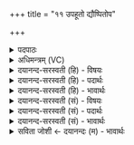 +++
title = "११ उपहूतो द्यौष्पितोप"

+++
<details><summary>पदपाठः</summary>

उप॑हूत॒ इत्युप॑ऽहूतः। द्यौः। पि॒ता। उप॑। माम्। द्यौः। पि॒ता। ह्व॒य॒ता॒म्। अ॒ग्निः। आग्नी॑ध्रात्। स्वाहा॑। दे॒वस्य॑। त्वा॒। स॒वि॒तुः। प्र॒स॒व इति॑ प्रऽस॒वे। अ॒श्विनोः॑। बा॒हुभ्या॒मिति॑ बा॒हुऽभ्या॑म्। पू॒ष्णः। हस्ता॑भ्याम्। प्रति॑। गृ॒ह्णा॒मि॒। अ॒ग्नेः। त्वा॒। आ॒स्ये᳖न। प्र। अ॒श्ना॒मि॒। ११।
</details>

<details><summary>अधिमन्त्रम् (VC)</summary>

- द्यावापृथिवी देवते
- परमेष्ठी प्रजापतिर्ऋषिः
- ब्राह्मी बृहती
- मध्यमः
</details>

<details><summary>दयानन्द-सरस्वती (हि) - विषयः</summary>

फिर भी अगले मन्त्र में उक्त अर्थ को दृढ़ किया है ॥
</details>

<details><summary>दयानन्द-सरस्वती (हि) - पदार्थः</summary>

पदार्थान्वयभाषाः -  मुझसे जो (द्यौः) प्रकाशमय (पिता) सर्वपालक ईश्वर (उपहूतः) प्रार्थना किया हुआ (माम्) सुख भोगनेवाले मुझ को (उपह्वयताम्) अच्छी प्रकार स्वीकार करे, इसी प्रकार जो (द्यौः) प्रकाशवान् (पिता) सब उत्तम क्रियाओं के पालने का हेतु सूर्य्यलोक मुझसे (उपहूतः) क्रियाओं में प्रयुक्त किया हुआ (माम्) सब सुख भोगनेवाले मुझको विद्या के लिये (उपह्वयताम्) युक्त करता है, तथा जो (अग्निः) जाठराग्नि (स्वाहा) अच्छे भोजन किये हुए अन्न को (आग्नीध्रात्) उदर में अन्न के कोठे में पचा देता है, उससे मैं (देवस्य) हर्ष देने (सवितुः) और सब के उत्पन्न करनेवाले परमेश्वर के उत्पन्न किये हुए (प्रसवे) संसार में विद्यमान और (त्वा) उस उक्त भोग को (अश्विनोः) प्राण और अपान के (बाहुभ्याम्) आकर्षण और धारण गुणों से तथा (पूष्णः) पुष्टि के हेतु समान वायु के (हस्ताभ्याम्) शोधन वा शरीर के अङ्ग-अङ्ग में पहुँचाने के गुण से (प्रतिगृह्णामि) अच्छी प्रकार ग्रहण करता हूँ, ग्रहण करके (अग्नेः) प्रज्वलित अग्नि के बीच में पकाकर (त्वा) उस भोजन करने योग्य अन्न को (आस्येन) अपने मुख से (प्राश्नामि) भोजन करता हूँ ॥११॥
</details>

<details><summary>दयानन्द-सरस्वती (हि) - भावार्थः</summary>

भावार्थभाषाः -  इस मन्त्र में श्लेषालङ्कार है। मनुष्यों को अपने आत्मा की शुद्धि के लिये अनन्त विद्या के प्रकाश करनेवाले परमेश्वर पिता का आह्वान अर्थात् अच्छी प्रकार नित्य सेवन करना चाहिये तथा विद्या की सिद्धि के लिये उदर की अग्नि को दीप्त कर और नेत्रों से अच्छी प्रकार देख के संस्कार किये हुए प्रमाणयुक्त अन्न का नित्य भोजन करना चाहिये। सब भोग इस संसार में जो कि ईश्वर के उत्पन्न किये पदार्थ हैं, उन से सिद्ध होते हैं। वह भोग विद्या और धर्मयुक्त व्यवहार से भोगना चाहिये और वैसे ही औरों को वर्ताना चाहिये। जो पूर्वमन्त्र से पृथिवी में विद्या से प्राप्त होने वा मान्य के करानेवाले पदार्थ कहे हैं, उनका भोग धर्म वा युक्ति के साथ सब मनुष्यों को करना चाहिये। ऐसा इस मन्त्र से प्रतिपादन किया है ॥११॥
</details>

<details><summary>दयानन्द-सरस्वती (सं) - विषयः</summary>

पुनस्तमेवार्थं द्रढयति ॥
</details>

<details><summary>दयानन्द-सरस्वती (सं) - पदार्थः</summary>

पदार्थान्वयभाषाः -  मया द्यौः पितेश्वर उपहूतो मामुपह्वयतां स्वीकरोत्वेवं मया द्यौः पिता पालनहेतुः सूर्य्यलोक उपहूतः स्पर्द्धितः सन् मां विद्यायै उपह्वयति। योऽग्निः स्वाहा सुहुतं भुक्तमन्नमाग्नीध्रात् पचति, यो देवस्य सवितुः प्रसवे वर्त्तमानोऽस्ति, तमहं भोगमश्विनोर्बाहुभ्यां पूष्णो हस्ताभ्यां प्रतिगृह्णामि। गृहीत्वा च प्रदीप्तस्याग्नेर्मध्ये पाचयित्वाऽऽस्येन प्राश्नामि ॥११॥
</details>

<details><summary>दयानन्द-सरस्वती (सं) - भावार्थः</summary>

भावार्थभाषाः -  अत्र श्लेषालङ्कारः। मनुष्यैरात्मशुद्ध्यर्थमनन्तविद्याप्रकाशकस्य परमेश्वरस्याह्वानं नित्यं कार्य्यम्। तथा च विद्यासिद्धये चक्षुषां संशोध्य जाठराग्निं प्रदीप्य, संस्कृतं मितमन्नं नित्यं भोक्तव्यम्। ईश्वरेण जगत्युत्पादितैः पदार्थैर्यः सर्वो भोगः सिध्यति, स च विद्याधर्मयुक्तेन व्यवहारेण भोक्तव्यो भोजयितव्यश्च। ये पूर्वमन्त्रेण पृथिव्यां विद्यया प्राप्तव्या मान्यकारिणः पदार्था उक्तास्तेषां भोगो धर्मेण युक्त्या च सर्वैः कार्य्य इत्यनेन प्रतिपादितः ॥११॥
</details>

<details><summary>सविता जोशी ← दयानन्दः (म) - भावार्थः</summary>

भावार्थभाषाः -  या मंत्रात श्लेषालंकार आहे. माणसांनी आपल्या आत्म्याच्या शुद्धीसाठी अनन्त विद्या प्रकट करणारा असा जो पितारूपी परमेश्वर आहे. त्याचा आदेश चांगल्या प्रकारे पालन केला पाहिजे. विद्येची सिद्धी करावयाची असेल तर जठराग्नी प्रदीप्त केला पाहिजे. डोळ्यांनी परीक्षा केलेले, संस्कारित व प्रमाणित केलेले अन्न खाल्ले पाहिजे. ईश्वराने निर्माण केलेल्या पदार्थांपासूनच सर्व भोग प्राप्त होऊ शकतात. त्यामुळे त्या पदार्थांचा भोग ज्ञानाने व धर्मयुक्त व्यवहाराने भोगला पाहिजे व इतरांनाही तसेच भोगावयास लावले पाहिजे. या पूर्वीच्या मंत्रात पृथ्वीवरील विद्येने प्राप्त होणाऱ्या पदार्थांचा उल्लेख केलेला आहे. त्यांचा माणसांनी धर्माने व युक्तीने उपभोग करावा, असे म्हटले आहे. तेच या मंत्रातही सांगितलेले आहे.
</details>